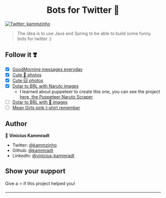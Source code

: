 <h1 align="center">Bots for Twitter  👋</h1>
<p>
  <a href="https://twitter.com/kammzinho" target="_blank">
    <img alt="Twitter: kammzinho" src="https://img.shields.io/twitter/follow/kammzinho.svg?style=social" />
  </a>
</p>

> The idea is to use Java and Spring to be able to build some funny bots for twitter :)

## Follow it :heavy_heart_exclamation:
* [x] [GoodMorning messages everyday](https://twitter.com/kammzinho)
* [x] [Cute :dog: photos](https://twitter.com/botftdecachorro)
* [x] [Cute :cat: photos](https://twitter.com/botftsdegatinho)
* [X] [Dolar to BRL with Naruto images](https://twitter.com/dolarcomnaruto)
  * I learned about puppeteer to create this one, you can see the project [here, the Puppeteer Naruto Scraper](https://github.com/kammradt/puppeteer-naruto-scraper) 
* [ ] [Dolar to BRL with :penguin: images](https://twitter.com/dolarcompenguin)
* [ ] [Mean Girls pink t-shirt remember](https://twitter.com/diadeusarrosa)

## Author

👤 **Vinicius Kammradt**

* Twitter: [@kammzinho](https://twitter.com/kammzinho)
* Github: [@kammradt](https://github.com/kammradt)
* LinkedIn: [@vinicius-kammradt](https://linkedin.com/in/vinicius-kammradt)

## Show your support

Give a ⭐️ if this project helped you!

---
